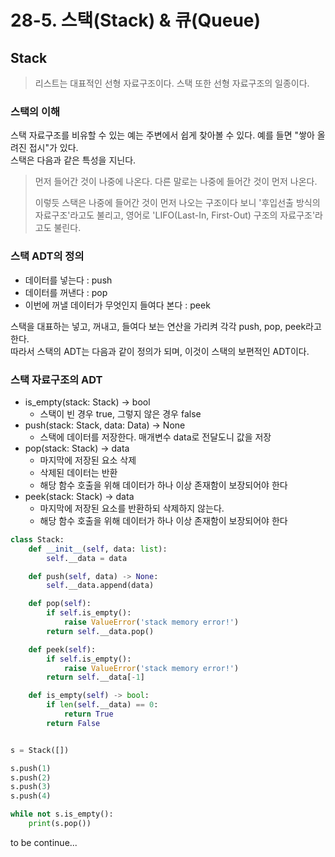 # 28-5. 스택(Stack) & 큐(Queue)

## Stack

> 리스트는 대표적인 선형 자료구조이다. 스택 또한 선형 자료구조의 일종이다.

### 스택의 이해

스택 자료구조를 비유할 수 있는 예는 주변에서 쉽게 찾아볼 수 있다. 예를 들면 "쌓아 올려진 접시"가 있다.   
스택은 다음과 같은 특성을 지닌다.

> 먼저 들어간 것이 나중에 나온다. 다른 말로는 나중에 들어간 것이 먼저 나온다. 
> 
> 이렇듯 스택은 나중에 들어간 것이 먼저 나오는 구조이다 보니 '후입선출 방식의 자료구조'라고도 불리고,
> 영어로 'LIFO(Last-In, First-Out) 구조의 자료구조'라고도 불린다.

### 스택 ADT의 정의

+ 데이터를 넣는다 : push
+ 데이터를 꺼낸다 : pop
+ 이번에 꺼낼 데이터가 무엇인지 들여다 본다 : peek

스택을 대표하는 넣고, 꺼내고, 들여다 보는 연산을 가리켜 각각 push, pop, peek라고 한다.   
따라서 스택의 ADT는 다음과 같이 정의가 되며, 이것이 스택의 보편적인 ADT이다.

### 스택 자료구조의 ADT

+ is_empty(stack: Stack) -> bool
  + 스택이 빈 경우 true, 그렇지 않은 경우 false
+ push(stack: Stack, data: Data) -> None
  + 스택에 데이터를 저장한다. 매개변수 data로 전달도니 값을 저장
+ pop(stack: Stack) -> data
  + 마지막에 저장된 요소 삭제
  + 삭제된 데이터는 반환
  + 해당 함수 호출을 위해 데이터가 하나 이상 존재함이 보장되어야 한다
+ peek(stack: Stack) -> data
  + 마지막에 저장된 요소를 반환하되 삭제하지 않는다.
  + 해당 함수 호출을 위해 데이터가 하나 이상 존재함이 보장되어야 한다

```python
class Stack:
    def __init__(self, data: list):
        self.__data = data

    def push(self, data) -> None:
        self.__data.append(data)

    def pop(self):
        if self.is_empty():
            raise ValueError('stack memory error!')
        return self.__data.pop()

    def peek(self):
        if self.is_empty():
            raise ValueError('stack memory error!')
        return self.__data[-1]

    def is_empty(self) -> bool:
        if len(self.__data) == 0:
            return True
        return False


s = Stack([])

s.push(1)
s.push(2)
s.push(3)
s.push(4)

while not s.is_empty():
    print(s.pop())
```

to be continue...


